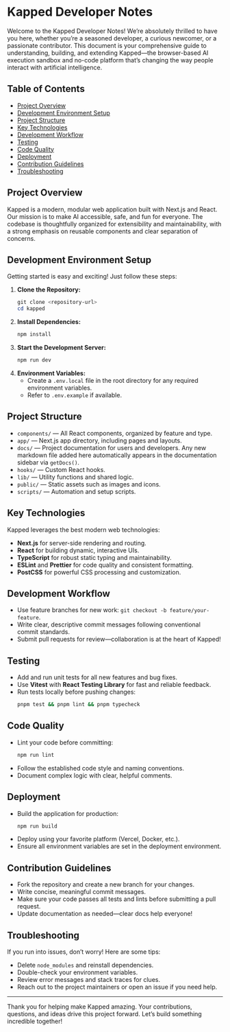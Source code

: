 # Kapped Developer Notes

Welcome to the Kapped Developer Notes! We’re absolutely thrilled to have you here, whether you’re a seasoned developer, a curious newcomer, or a passionate contributor. This document is your comprehensive guide to understanding, building, and extending Kapped—the browser-based AI execution sandbox and no-code platform that’s changing the way people interact with artificial intelligence.

## Table of Contents

- [Project Overview](#project-overview)
- [Development Environment Setup](#development-environment-setup)
- [Project Structure](#project-structure)
- [Key Technologies](#key-technologies)
- [Development Workflow](#development-workflow)
- [Testing](#testing)
- [Code Quality](#code-quality)
- [Deployment](#deployment)
- [Contribution Guidelines](#contribution-guidelines)
- [Troubleshooting](#troubleshooting)

## Project Overview

Kapped is a modern, modular web application built with Next.js and React. Our mission is to make AI accessible, safe, and fun for everyone. The codebase is thoughtfully organized for extensibility and maintainability, with a strong emphasis on reusable components and clear separation of concerns.

## Development Environment Setup

Getting started is easy and exciting! Just follow these steps:

1. **Clone the Repository:**
   ```powershell
   git clone <repository-url>
   cd kapped
   ```
2. **Install Dependencies:**
   ```powershell
   npm install
   ```
3. **Start the Development Server:**
   ```powershell
   npm run dev
   ```
4. **Environment Variables:**
   - Create a `.env.local` file in the root directory for any required environment variables.
   - Refer to `.env.example` if available.

## Project Structure

- `components/` — All React components, organized by feature and type.
- `app/` — Next.js app directory, including pages and layouts.
- `docs/` — Project documentation for users and developers. Any new markdown file
  added here automatically appears in the documentation sidebar via `getDocs()`.
- `hooks/` — Custom React hooks.
- `lib/` — Utility functions and shared logic.
- `public/` — Static assets such as images and icons.
- `scripts/` — Automation and setup scripts.

## Key Technologies

Kapped leverages the best modern web technologies:

- **Next.js** for server-side rendering and routing.
- **React** for building dynamic, interactive UIs.
- **TypeScript** for robust static typing and maintainability.
- **ESLint** and **Prettier** for code quality and consistent formatting.
- **PostCSS** for powerful CSS processing and customization.

## Development Workflow

- Use feature branches for new work: `git checkout -b feature/your-feature`.
- Write clear, descriptive commit messages following conventional commit standards.
- Submit pull requests for review—collaboration is at the heart of Kapped!

## Testing

- Add and run unit tests for all new features and bug fixes.
- Use **Vitest** with **React Testing Library** for fast and reliable feedback.
- Run tests locally before pushing changes:
  ```bash
  pnpm test && pnpm lint && pnpm typecheck
  ```

## Code Quality

- Lint your code before committing:
  ```powershell
  npm run lint
  ```
- Follow the established code style and naming conventions.
- Document complex logic with clear, helpful comments.

## Deployment

- Build the application for production:
  ```powershell
  npm run build
  ```
- Deploy using your favorite platform (Vercel, Docker, etc.).
- Ensure all environment variables are set in the deployment environment.

## Contribution Guidelines

- Fork the repository and create a new branch for your changes.
- Write concise, meaningful commit messages.
- Make sure your code passes all tests and lints before submitting a pull request.
- Update documentation as needed—clear docs help everyone!

## Troubleshooting

If you run into issues, don’t worry! Here are some tips:

- Delete `node_modules` and reinstall dependencies.
- Double-check your environment variables.
- Review error messages and stack traces for clues.
- Reach out to the project maintainers or open an issue if you need help.

---

Thank you for helping make Kapped amazing. Your contributions, questions, and ideas drive this project forward. Let’s build something incredible together!
